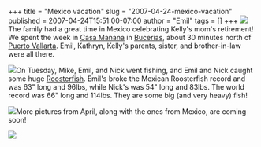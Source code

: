 +++
title = "Mexico vacation"
slug = "2007-04-24-mexico-vacation"
published = 2007-04-24T15:51:00-07:00
author = "Emil"
tags = []
+++
[![](/posts/2007-04-24/thumbnails/2007-04-24-mexico-vacation-IMG_2335.JPG)](/posts/2007-04-24/2007-04-24-mexico-vacation-IMG_2335.JPG)  
The family had a great time in Mexico celebrating Kelly's mom's
retirement! We spent the week in [Casa
Manana](http://www.beachfrontmexico.com/) in
[Bucerias](http://www.buceriasmexico.com/), about 30 minutes north of
[Puerto Vallarta](http://www.puertovallarta.net/). Emil, Kathryn,
Kelly's parents, sister, and brother-in-law were all there.  
  
[![](/posts/2007-04-24/thumbnails/2007-04-24-mexico-vacation-IMG_2340.JPG)](/posts/2007-04-24/2007-04-24-mexico-vacation-IMG_2340.JPG)On
Tuesday, Mike, Emil, and Nick went fishing, and Emil and Nick caught
some huge
[Roosterfish](http://www.anglingdirectholidays.com/pages/rooster_fish.html).
Emil's broke the Mexican Roosterfish record and was 63" long and 96lbs,
while Nick's was 54" long and 83lbs. The world record was 66" long and
114lbs. They are some big (and very heavy) fish!  
  
[![](/posts/2007-04-24/thumbnails/2007-04-24-mexico-vacation-IMG_1708.JPG)](/posts/2007-04-24/2007-04-24-mexico-vacation-IMG_1708.JPG)More
pictures from April, along with the ones from Mexico, are coming soon!  
  

[![](/posts/2007-04-24/thumbnails/2007-04-24-mexico-vacation-IMG_1723.JPG)](/posts/2007-04-24/2007-04-24-mexico-vacation-IMG_1723.JPG)
